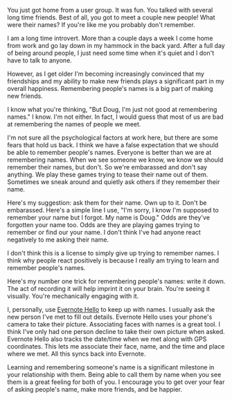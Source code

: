 You just got home from a user group. It was fun. You talked with
several long time friends. Best of all, you got to meet a couple new
people! What were their names? If you're like me you probably don't
remember.

I am a long time introvert. More than a couple days a week I come home
from work and go lay down in my hammock in the back yard. After a full
day of being around people, I just need some time when it's quiet and
I don't have to talk to anyone.

However, as I get older I'm becoming increasingly convinced that my
friendships and my ability to make new friends plays a significant
part in my overall happiness. Remembering people's names is a big part
of making new friends.

I know what you're thinking, "But Doug, I'm just not good at
remembering names." I know. I'm not either. In fact, I would guess
that most of us are bad at remembering the names of people we meet.

I'm not sure all the psychological factors at work here, but there are
some fears that hold us back. I think we have a false expectation that
we should be able to remember people's names. Everyone is better than
we are at remembering names. When we see someone we know, we know we
should remember their names, but don't. So we're embarassed and don't
say anything. We play these games trying to tease their name out of
them. Sometimes we sneak around and quietly ask others if they
remember their name.

Here's my suggestion: ask them for their name. Own up to it. Don't be
embarassed. Here's a simple line I use, "I'm sorry, I know I'm
supposed to remember your name but I forgot. My name is Doug." Odds
are they've forgotten your name too. Odds are they are playing games
trying to remember or find our your name. I don't think I've had
anyone react negatively to me asking their name.

I don't think this is a license to simply give up trying to remember
names. I think why people react positively is because I really am
trying to learn and remember people's names.

Here's my number one trick for remembering people's names: write it
down. The act of recording it will help imprint it on your brain.
You're seeing it visually. You're mechanically engaging with it.

I, personally, use [Evernote Hello](http://evernote.com/hello/) to
keep up with names. I usually ask the new person I've met to fill out
details. Evernote Hello uses your phone's camera to take their
picture. Associating faces with names is a great tool. I think I've
only had one person decline to take their own picture when asked.
Evernote Hello also tracks the date/time when we met along with GPS
coordinates. This lets me associate their face, name, and the time and
place where we met. All this syncs back into Evernote.

Learning and remembering someone's name is a significant milestone in
your relationship with them. Being able to call them by name when you
see them is a great feeling for both of you. I encourage you to get
over your fear of asking people's name, make more friends, and be
happier.
